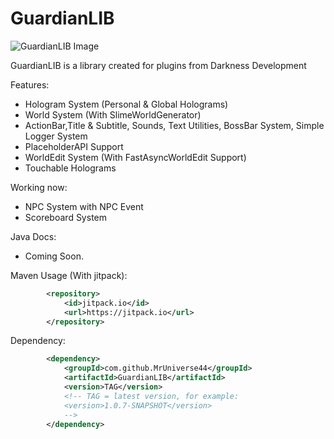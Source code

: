 # GuardianLIB

<img alt="GuardianLIB Image" src="https://i.imgur.com/ZmIomKW.png" class="center">

GuardianLIB is a library created for plugins from Darkness Development

Features:
* Hologram System (Personal & Global Holograms)
* World System (With SlimeWorldGenerator)
* ActionBar,Title & Subtitle, Sounds, Text Utilities, BossBar System, Simple Logger System
* PlaceholderAPI Support
* WorldEdit System (With FastAsyncWorldEdit Support)
* Touchable Holograms


Working now:
* NPC System with NPC Event
* Scoreboard System

Java Docs:
* Coming Soon.

Maven Usage (With jitpack):
```XML
        <repository>
            <id>jitpack.io</id>
            <url>https://jitpack.io</url>
        </repository>
```

Dependency:
```XML
        <dependency>
            <groupId>com.github.MrUniverse44</groupId>
            <artifactId>GuardianLIB</artifactId>
            <version>TAG</version>
            <!-- TAG = latest version, for example:
            <version>1.0.7-SNAPSHOT</version>
            -->
        </dependency>
```
